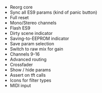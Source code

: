 - Reorg core
- Sync all ES9 params (kind of panic button)
- Full reset
- Mono/Stereo channels
- Flash ES9
- Dirty scene indicator
- Saving-to-EEPROM indicator
- Save param selection
- Switch to raw mix for gain
- Channels 9-16
- Advanced routing
- Crossfader
- Show / hide params
- Assert on tft calls
- Icons for filter types
- MIDI input